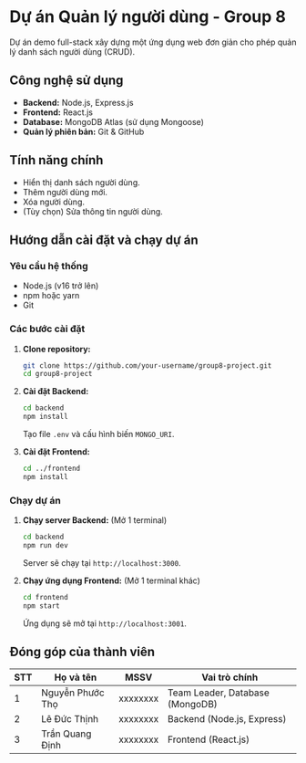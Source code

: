 # Dự án Quản lý người dùng - Group 8

Dự án demo full-stack xây dựng một ứng dụng web đơn giản cho phép quản lý danh sách người dùng (CRUD).

## Công nghệ sử dụng

- **Backend:** Node.js, Express.js
- **Frontend:** React.js
- **Database:** MongoDB Atlas (sử dụng Mongoose)
- **Quản lý phiên bản:** Git & GitHub

## Tính năng chính

- Hiển thị danh sách người dùng.
- Thêm người dùng mới.
- Xóa người dùng.
- (Tùy chọn) Sửa thông tin người dùng.

## Hướng dẫn cài đặt và chạy dự án

### Yêu cầu hệ thống
- Node.js (v16 trở lên)
- npm hoặc yarn
- Git

### Các bước cài đặt

1. **Clone repository:**
   ```bash
   git clone https://github.com/your-username/group8-project.git
   cd group8-project
   ```

2. **Cài đặt Backend:**
   ```bash
   cd backend
   npm install
   ```
   Tạo file `.env` và cấu hình biến `MONGO_URI`.

3. **Cài đặt Frontend:**
   ```bash
   cd ../frontend
   npm install
   ```

### Chạy dự án

1. **Chạy server Backend:** (Mở 1 terminal)
   ```bash
   cd backend
   npm run dev
   ```
   Server sẽ chạy tại `http://localhost:3000`.

2. **Chạy ứng dụng Frontend:** (Mở 1 terminal khác)
   ```bash
   cd frontend
   npm start
   ```
   Ứng dụng sẽ mở tại `http://localhost:3001`.

## Đóng góp của thành viên

| STT | Họ và tên             | MSSV     | Vai trò chính |
|-----|-----------------------|----------|----------------|
| 1   | Nguyễn Phước Thọ      | xxxxxxxx | Team Leader, Database (MongoDB) |
| 2   | Lê Đức Thịnh          | xxxxxxxx | Backend (Node.js, Express) |
| 3   | Trần Quang Định        | xxxxxxxx | Frontend (React.js) |
